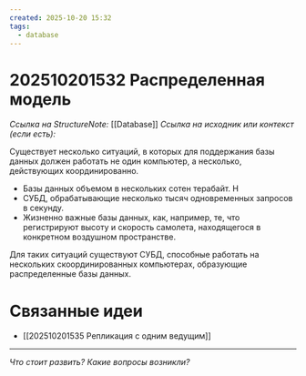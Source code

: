 ```yaml
---
created: 2025-10-20 15:32
tags:
  - database
---
```

# 202510201532 Распределенная модель

*Ссылка на StructureNote:* [[Database]]
*Ссылка на исходник или контекст (если есть):* 

Существует несколько ситуаций, в которых для поддержания базы данных должен работать не один компьютер, а несколько, действующих координированно. 

- Базы данных объемом в нескольких сотен терабайт. Н
- СУБД, обрабатывающие несколько тысяч одновременных запросов в секунду. 
- Жизненно важные базы данных, как, например, те, что регистрируют высоту и скорость самолета, находящегося в конкретном воздушном пространстве.

Для таких ситуаций существуют СУБД, способные работать на нескольких скоординированных компьютерах, образующие распределенные базы данных.

# Связанные идеи

- [[202510201535 Репликация с одним ведущим]] 
---

*Что стоит развить? Какие вопросы возникли?*
